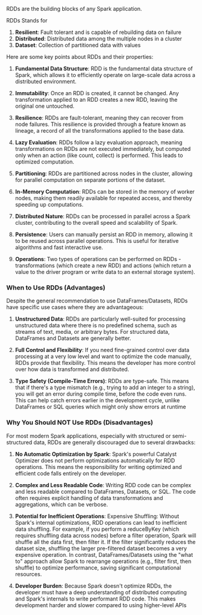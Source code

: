 RDDs are the building blocks of any Spark application. 

RDDs Stands for

1. **Resilient**: Fault tolerant and is capable of rebuilding data on failure
2. **Distributed**: Distributed data among the multiple nodes in a cluster
3. **Dataset**: Collection of partitioned data with values


Here are some key points about RDDs and their properties:

1. **Fundamental Data Structure**: RDD is the fundamental data structure of Spark, which allows it to efficiently operate on large-scale data across a distributed environment.

2. **Immutability**: Once an RDD is created, it cannot be changed. Any transformation applied to an RDD creates a new RDD, leaving the original one untouched.

3. **Resilience**: RDDs are fault-tolerant, meaning they can recover from node failures. This resilience is provided through a feature known as lineage, a record of all the transformations applied to the base data.

4. **Lazy Evaluation**: RDDs follow a lazy evaluation approach, meaning transformations on RDDs are not executed immediately, but computed only when an action (like count, collect) is performed. This leads to optimized computation.

5. **Partitioning**: RDDs are partitioned across nodes in the cluster, allowing for parallel computation on separate portions of the dataset.

6. **In-Memory Computation**: RDDs can be stored in the memory of worker nodes, making them readily available for repeated access, and thereby speeding up computations.

7. **Distributed Nature**: RDDs can be processed in parallel across a Spark cluster, contributing to the overall speed and scalability of Spark.

8. **Persistence**: Users can manually persist an RDD in memory, allowing it to be reused across parallel operations. This is useful for iterative algorithms and fast interactive use.

9. **Operations**: Two types of operations can be performed on RDDs - transformations (which create a new RDD) and actions (which return a value to the driver program or write data to an external storage system).

### **When to Use RDDs (Advantages)**
Despite the general recommendation to use DataFrames/Datasets, RDDs have specific use cases where they are advantageous:

1. **Unstructured Data**: RDDs are particularly well-suited for processing unstructured data where there is no predefined schema, such as streams of text, media, or arbitrary bytes. For structured data, DataFrames and Datasets are generally better.


2. **Full Control and Flexibility**: If you need fine-grained control over data processing at a very low level and want to optimize the code manually, RDDs provide that flexibility. This means the developer has more control over how data is transformed and distributed.

3. **Type Safety (Compile-Time Errors)**: RDDs are type-safe. This means that if there's a type mismatch (e.g., trying to add an integer to a string), you will get an error during compile time, before the code even runs. This can help catch errors earlier in the development cycle, unlike DataFrames or SQL queries which might only show errors at runtime


### **Why You Should NOT Use RDDs (Disadvantages)**
For most modern Spark applications, especially with structured or semi-structured data, RDDs are generally discouraged due to several drawbacks:

1. **No Automatic Optimization by Spark**: Spark's powerful Catalyst Optimizer does not perform optimizations automatically for RDD operations. This means the responsibility for writing optimized and efficient code falls entirely on the developer.

2. **Complex and Less Readable Code**: Writing RDD code can be complex and less readable compared to DataFrames, Datasets, or SQL. The code often requires explicit handling of data transformations and aggregations, which can be verbose.

3. **Potential for Inefficient Operations**:
  Expensive Shuffling: Without Spark's internal optimizations, RDD operations can lead to inefficient data shuffling. For example, if you perform a reduceByKey (which requires shuffling data across nodes) before a filter operation, Spark will shuffle all the data first, then filter it. If the filter significantly reduces the dataset size, shuffling the larger pre-filtered dataset becomes a very expensive operation.
  In contrast, DataFrames/Datasets using the "what to" approach allow Spark to rearrange operations (e.g., filter first, then shuffle) to optimize performance, saving significant computational resources.

4. **Developer Burden**: Because Spark doesn't optimize RDDs, the developer must have a deep understanding of distributed computing and Spark's internals to write performant RDD code. This makes development harder and slower compared to using higher-level APIs